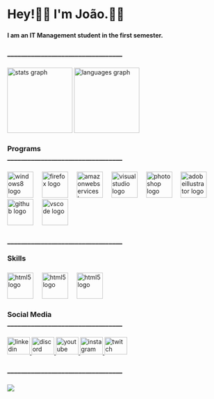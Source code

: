 <h1 align="left">Hey!👋🏻 I'm João.🤙🏻</h1>

###

<h4 align="left">I am an IT Management student in the first semester.</h4>

###

<h3 align="left">__________________________________</h3>

###

<div align="left">
  <img src="https://github-readme-stats.vercel.app/api?username=jplopx&hide_title=false&hide_rank=false&show_icons=true&include_all_commits=true&count_private=true&disable_animations=false&theme=dracula&locale=en&hide_border=false&order=1" height="150" alt="stats graph"  />
  <img src="https://github-readme-stats.vercel.app/api/top-langs?username=jplopx&locale=en&hide_title=false&layout=compact&card_width=320&langs_count=5&theme=dracula&hide_border=false&order=2" height="150" alt="languages graph"  />
</div>

###

<h3 align="left">Programs<br>__________________________________</h3>

###

<div align="left">
  <img src="https://cdn.jsdelivr.net/gh/devicons/devicon/icons/windows8/windows8-original.svg" height="60" alt="windows8 logo"  />
  <img width="12" />
  <img src="https://cdn.jsdelivr.net/gh/devicons/devicon/icons/firefox/firefox-original.svg" height="60" alt="firefox logo"  />
  <img width="12" />
  <img src="https://skillicons.dev/icons?i=aws" height="60" alt="amazonwebservices logo"  />
  <img width="12" />
  <img src="https://skillicons.dev/icons?i=visualstudio" height="60" alt="visualstudio logo"  />
  <img width="12" />
  <img src="https://cdn.jsdelivr.net/gh/devicons/devicon/icons/photoshop/photoshop-plain.svg" height="60" alt="photoshop logo"  />
  <img width="12" />
  <img src="https://skillicons.dev/icons?i=ai" height="60" alt="adobeillustrator logo"  />
  <img width="12" />
  <img src="https://skillicons.dev/icons?i=github" height="60" alt="github logo"  />
  <img width="12" />
  <img src="https://skillicons.dev/icons?i=vscode" height="60" alt="vscode logo"  />
</div>

###

<h3 align="left">__________________________________<br><br>Skills</h3>

###

<div align="left">
  <img src="https://cdn.jsdelivr.net/gh/devicons/devicon/icons/html5/html5-plain-wordmark.svg" height="60" alt="html5 logo"  />
  <img width="12" />
  <img src="https://cdn-icons-png.flaticon.com/512/5968/5968242.png" height="60" alt="html5 logo"  />
  <img width="12" />
  <img src="https://static.vecteezy.com/system/resources/previews/027/127/463/non_2x/javascript-logo-javascript-icon-transparent-free-png.png" height="60" alt="html5 logo"  />
  <img width="12" />
</div>

###

<h3 align="left">Social Media<br>__________________________________</h3>

###

<div align="left">
  <a href="https://www.linkedin.com/in/jplopes212/" target="_blank">
    <img src="https://raw.githubusercontent.com/maurodesouza/profile-readme-generator/master/src/assets/icons/social/linkedin/default.svg" width="52" height="40" alt="linkedin logo"  />
  </a>
  <a href="https://discord.gg/x7qhRnVV" target="_blank">
    <img src="https://raw.githubusercontent.com/maurodesouza/profile-readme-generator/master/src/assets/icons/social/discord/default.svg" width="52" height="40" alt="discord logo"  />
  </a>
  <a href="https://youtube.com/@jplopx2" target="_blank">
    <img src="https://raw.githubusercontent.com/maurodesouza/profile-readme-generator/master/src/assets/icons/social/youtube/default.svg" width="52" height="40" alt="youtube logo"  />
  </a>
  <a href="https://instagram.com/jplopx" target="_blank">
    <img src="https://raw.githubusercontent.com/maurodesouza/profile-readme-generator/master/src/assets/icons/social/instagram/default.svg" width="52" height="40" alt="instagram logo"  />
  </a>
  <a href="https://twitch.tv/jplopx" target="_blank">
    <img src="https://raw.githubusercontent.com/maurodesouza/profile-readme-generator/master/src/assets/icons/social/twitch/default.svg" width="52" height="40" alt="twitch logo"  />
  </a>
</div>

###

<h3 align="left">__________________________________</h3>

###

<div align="left">
  <img src="https://visitor-badge.laobi.icu/badge?page_id=jplopx.jplopx&"  />
</div>

###
